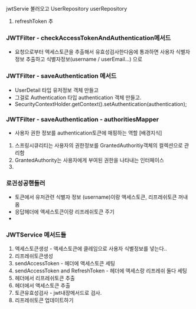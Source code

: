 jwtServie 불러오고
UserRepository userRepository


1. refreshToken 추


### JWTFilter - checkAccessTokenAndAuthentication메서드
- 요청으로부터 액세스토큰을 추출해서 유효성검사한다음에
통과하면 사용자 식별자정보 추출하고 
식별자정보(username / userEmail...) 으로 


### JWTFilter - saveAuthentication 메서드 
- UserDetail 타입 유저정보 객체 만들고 
- 그걸로 Authentication 타입 authentication 객체 만들고.
- SecurityContextHolder.getContext().setAuthentication(authentication);

### JWTFilter - saveAuthentication - authoritiesMapper
- 사용자 권한 정보를 authentication토큰에 매핑하는 역할
[배경지식] 
1. 스프링시큐리티는 사용자의 권한정보를 GrantedAuthoritiy객체의 컬렉션으로 관리함
2. GrantedAuthority는 사용자에게 부여된 권한을 나타내는 인터페이스
3. 


### 로긘성공핸들러
- 토큰에서 유저관련 식별자 정보 (username)이랑 액세스토큰, 리프레쉬토큰 꺼내옴
- 응답헤더에 액세스토큰이랑 리프레쉬토큰 주기
- 


### JWTService 메서드들
1. 액세스토큰생성 - 액세스토큰에 클레임으로 사용자 식별정보를 넣는다..
2. 리프레쉬토큰생성
3. sendAccessToken - 헤더에 액세스토큰 세팅
4. sendAccessToken and RefreshToken - 헤더에 액세스랑 리프레쉬 둘다 세팅
5. 헤더에서 리프레쉬토큰 추출
6. 헤더에서 액세스토큰 추출
7. 토큰유효성검사 - jwt내장메서드로 검사.
8. 리프레쉬토큰 업데이트하기
